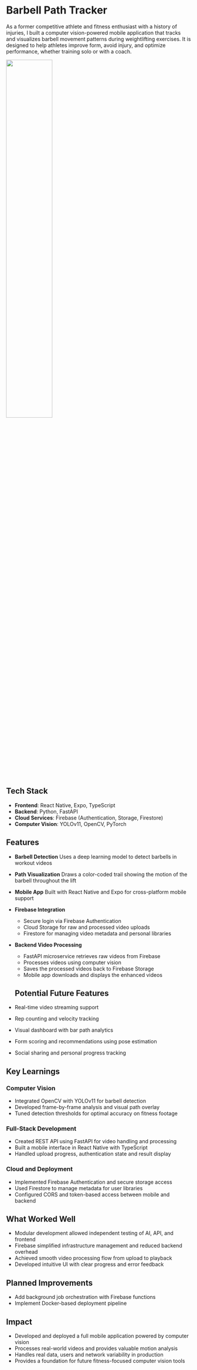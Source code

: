 # Barbell Path Tracker

As a former competitive athlete and fitness enthusiast with a history of injuries, I built a computer vision-powered mobile application that tracks and visualizes barbell movement patterns during weightlifting exercises. It is designed to help athletes improve form, avoid injury, and optimize performance, whether training solo or with a coach.

<img src="demo.gif" width="50%">

## Tech Stack

- **Frontend**: React Native, Expo, TypeScript
- **Backend**: Python, FastAPI
- **Cloud Services**: Firebase (Authentication, Storage, Firestore)
- **Computer Vision**: YOLOv11, OpenCV, PyTorch

## Features

- **Barbell Detection**
  Uses a deep learning model to detect barbells in workout videos

- **Path Visualization**
  Draws a color-coded trail showing the motion of the barbell throughout the lift

- **Mobile App**
  Built with React Native and Expo for cross-platform mobile support

- **Firebase Integration**
  - Secure login via Firebase Authentication
  - Cloud Storage for raw and processed video uploads
  - Firestore for managing video metadata and personal libraries

- **Backend Video Processing**
  - FastAPI microservice retrieves raw videos from Firebase
  - Processes videos using computer vision
  - Saves the processed videos back to Firebase Storage
  - Mobile app downloads and displays the enhanced videos

  ## Potential Future Features

- Real-time video streaming support
- Rep counting and velocity tracking
- Visual dashboard with bar path analytics
- Form scoring and recommendations using pose estimation
- Social sharing and personal progress tracking

## Key Learnings

### Computer Vision

- Integrated OpenCV with YOLOv11 for barbell detection
- Developed frame-by-frame analysis and visual path overlay
- Tuned detection thresholds for optimal accuracy on fitness footage

### Full-Stack Development

- Created REST API using FastAPI for video handling and processing
- Built a mobile interface in React Native with TypeScript
- Handled upload progress, authentication state and result display

### Cloud and Deployment

- Implemented Firebase Authentication and secure storage access
- Used Firestore to manage metadata for user libraries
- Configured CORS and token-based access between mobile and backend

## What Worked Well

- Modular development allowed independent testing of AI, API, and frontend
- Firebase simplified infrastructure management and reduced backend overhead
- Achieved smooth video processing flow from upload to playback
- Developed intuitive UI with clear progress and error feedback

## Planned Improvements

- Add background job orchestration with Firebase functions
- Implement Docker-based deployment pipeline

## Impact

- Developed and deployed a full mobile application powered by computer vision
- Processes real-world videos and provides valuable motion analysis
- Handles real data, users and network variability in production
- Provides a foundation for future fitness-focused computer vision tools